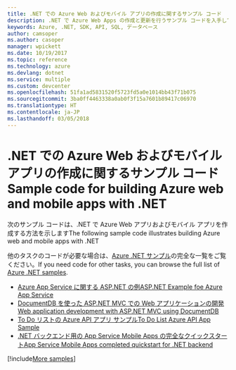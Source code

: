 ```yaml
---
title: .NET での Azure Web およびモバイル アプリの作成に関するサンプル コード
description: .NET で Azure Web Apps の作成と更新を行うサンプル コードを入手してください
keywords: Azure, .NET, SDK, API, SQL, データベース
author: camsoper
ms.author: casoper
manager: wpickett
ms.date: 10/19/2017
ms.topic: reference
ms.technology: azure
ms.devlang: dotnet
ms.service: multiple
ms.custom: devcenter
ms.openlocfilehash: 51fa1ad5831520f5723fd5a0e1014bb43f71b075
ms.sourcegitcommit: 3ba0ff4463338a0ab0f3f15a7601b89417c06970
ms.translationtype: HT
ms.contentlocale: ja-JP
ms.lasthandoff: 03/05/2018
---
```

# <a name="sample-code-for-building-azure-web-and-mobile-apps-with-net"></a><span data-ttu-id="cbf2b-104">.NET での Azure Web およびモバイル アプリの作成に関するサンプル コード</span><span class="sxs-lookup"><span data-stu-id="cbf2b-104">Sample code for building Azure web and mobile apps with .NET</span></span>

<span data-ttu-id="cbf2b-105">次のサンプル コードは、.NET で Azure Web アプリおよびモバイル アプリを作成する方法を示します</span><span class="sxs-lookup"><span data-stu-id="cbf2b-105">The following sample code illustrates building Azure web and mobile apps with .NET</span></span>

<span data-ttu-id="cbf2b-106">他のタスクのコードが必要な場合は、[Azure .NET サンプル](https://azure.microsoft.com/resources/samples/?platform=dotnet&view=azure-dotnet)の完全な一覧をご覧ください。</span><span class="sxs-lookup"><span data-stu-id="cbf2b-106">If you need code for other tasks, you can browse the full list of [Azure .NET samples](https://azure.microsoft.com/resources/samples/?platform=dotnet&view=azure-dotnet).</span></span>

- [<span data-ttu-id="cbf2b-107">Azure App Service に関する ASP.NET の例</span><span class="sxs-lookup"><span data-stu-id="cbf2b-107">ASP.NET Example foe Azure App Service</span></span>](https://azure.microsoft.com/resources/samples/app-service-web-dotnet-get-started/)
- [<span data-ttu-id="cbf2b-108">DocumentDB を使った ASP.NET MVC での Web アプリケーションの開発</span><span class="sxs-lookup"><span data-stu-id="cbf2b-108">Web application development with ASP.NET MVC using DocumentDB</span></span>](https://azure.microsoft.com/resources/samples/documentdb-dotnet-todo-app/
)
- [<span data-ttu-id="cbf2b-109">To Do リストの Azure API アプリ サンプル</span><span class="sxs-lookup"><span data-stu-id="cbf2b-109">To Do List Azure API App Sample</span></span>](https://azure.microsoft.com/resources/samples/app-service-api-dotnet-todo-list/?cdn=disable)
- [<span data-ttu-id="cbf2b-110">.NET バックエンド用の App Service Mobile Apps の完全なクイックスタート</span><span class="sxs-lookup"><span data-stu-id="cbf2b-110">App Service Mobile Apps completed quickstart for .NET backend</span></span>](https://azure.microsoft.com/resources/samples/app-service-mobile-dotnet-backend-quickstart/)


[!include[More samples](includes/more-samples.md)]
